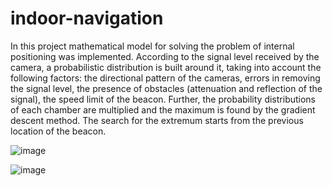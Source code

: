 # indoor-navigation

In this project mathematical model for solving the problem of internal positioning was implemented. According to the signal level received by the camera, a probabilistic distribution is built around it, taking into account the following factors: the directional pattern of the cameras, errors in removing the signal level, the presence of obstacles (attenuation and reflection of the signal), the speed limit of the beacon. Further, the probability distributions of each chamber are multiplied and the maximum is found by the gradient descent method. The search for the extremum starts from the previous location of the beacon.

![image](https://user-images.githubusercontent.com/13435493/224559751-feb49aad-b4d3-4bfd-b760-f219acc38eb6.png)


![image](https://user-images.githubusercontent.com/13435493/224559538-f696ac59-9348-411a-a8da-bac5bbd26739.png)
